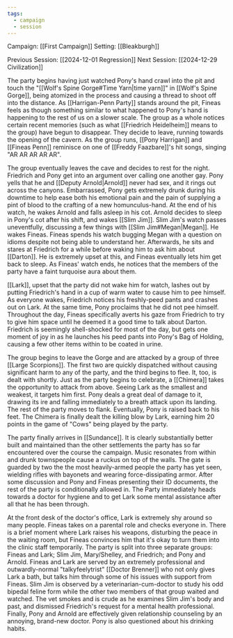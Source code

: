 ```yaml
---
tags:
  - campaign
  - session
---
```


Campaign: [[First Campaign]]
Setting: [[Bleakburgh]]

Previous Session: [[2024-12-01 Regression]]
Next Session: [[2024-12-29 Civilization]]

The party begins having just watched Pony's hand crawl into the pit and touch the "[[Wolf's Spine Gorge#Time Yarn|time yarn]]" in [[Wolf's Spine Gorge]], being atomized in the process and causing a thread to shoot off into the distance. As [[Harrigan-Penn Party]] stands around the pit, Fineas feels as though something similar to what happened to Pony's hand is happening to the rest of us on a slower scale. The group as a whole notices certain recent memories (such as what [[Friedrich Heidelheim]] means to the group) have begun to disappear. They decide to leave, running towards the opening of the cavern. As the group runs, [[Pony Harrigan]] and [[Fineas Penn]] reminisce on one of [[Freddy Faazbare]]'s hit songs, singing "AR AR AR AR AR".

The group eventually leaves the cave and decides to rest for the night. Friedrich and Pony get into an argument over calling one another gay. Pony yells that he and [[Deputy Arnold|Arnold]] never had sex, and it rings out across the canyons. Embarrassed, Pony gets extremely drunk during his downtime to help ease both his emotional pain and the pain of supplying a pint of blood to the crafting of a new homunculus-hand. At the end of his watch, he wakes Arnold and falls asleep in his cot. Arnold decides to sleep in Pony's cot after his shift, and wakes [[Slim Jim]]. Slim Jim's watch passes uneventfully, discussing a few things with [[Slim Jim#Megan|Megan]]. He wakes Fineas. Fineas spends his watch bugging Megan with a question on idioms despite not being able to understand her. Afterwards, he sits and stares at Friedrich for a while before waking him to ask him about [[Darton]]. He is extremely upset at this, and Fineas eventually lets him get back to sleep. As Fineas' watch ends, he notices that the members of the party have a faint turquoise aura about them.

[[Lark]], upset that the party did not wake him for watch, lashes out by putting Friedrich's hand in a cup of warm water to cause him to pee himself. As everyone wakes, Friedrich notices his freshly-peed pants and crashes out on Lark. At the same time, Pony proclaims that he did not pee himself. Throughout the day, Fineas specifically averts his gaze from Friedrich to try to give him space until he deemed it a good time to talk about Darton. Friedrich is seemingly shell-shocked for most of the day, but gets one moment of joy in as he launches his peed pants into Pony's Bag of Holding, causing a few other items within to be coated in urine.

The group begins to leave the Gorge and are attacked by a group of three [[Large Scorpions]]. The first two are quickly dispatched without causing significant harm to any of the party, and the third begins to flee. It, too, is dealt with shortly. Just as the party begins to celebrate, a [[Chimera]] takes the opportunity to attack from above. Seeing Lark as the smallest and weakest, it targets him first. Pony deals a great deal of damage to it, drawing its ire and falling immediately to a breath attack upon its landing. The rest of the party moves to flank. Eventually, Pony is raised back to his feet. The Chimera is finally dealt the killing blow by Lark, earning him 20 points in the game of "Cows" being played by the party.

The party finally arrives in [[Sundance]]. It is clearly substantially better built and maintained than the other settlements  the party has so far encountered over the course the campaign. Music resonates from within and drunk townspeople cause a ruckus on top of the walls. The gate is guarded by two the the most heavily-armed people the party has yet seen, wielding rifles with bayonets and wearing force-dissipating armor. After some discussion and Pony and Fineas presenting their ID documents, the rest of the party is conditionally allowed in. The Party immediately heads towards a doctor for hygiene and to get Lark some mental assistance after all that he has been through.

At the front desk of the doctor's office, Lark is extremely shy around so many people. Fineas takes on a parental role and checks everyone in. There is a brief moment where Lark raises his weapons, disturbing the peace in the waiting room, but Fineas convinces him that it's okay to turn them into the clinic staff temporarily. The party is split into three separate groups: Fineas and Lark; Slim Jim, Mary/Shelley, and Friedrich; and Pony and Arnold. Fineas and Lark are served by an extremely professional and outwardly-normal "talkyfeelytrist" [[Doctor Brenner]] who not only gives Lark a bath, but talks him through some of his issues with support from Fineas. Slim Jim is observed by a veterinarian-cum-doctor to study his odd bipedal feline form while the other two members of that group waited and watched. The vet smokes and is crude as he examines Slim Jim's body and past, and dismissed Friedrich's request for a mental health professional. Finally, Pony and Arnold are effectively given relationship counseling by an annoying, brand-new doctor. Pony is also questioned about his drinking habits.